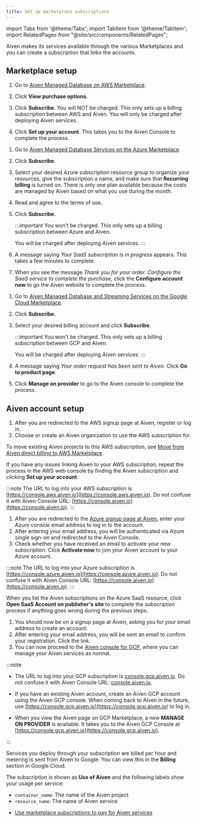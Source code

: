 ```yaml
---
title: Set up marketplace subscriptions
---
```


import Tabs from '@theme/Tabs';
import TabItem from '@theme/TabItem';
import RelatedPages from "@site/src/components/RelatedPages";

Aiven makes its services available through the various Marketplaces and you can create a subscription that links the accounts.

## Marketplace setup

<Tabs groupId="group1">
<TabItem value="AWS" label="AWS Marketplace" default>

1. Go to [Aiven Managed Database on AWS Marketplace](https://aws.amazon.com/marketplace/pp/prodview-fx7pxfq5uaxha).

1. Click **View purchase options**.

1. Click **Subscribe**. You
   will NOT be charged. This only sets up a
   billing subscription between AWS and Aiven. You will only be charged
   after deploying Aiven services.

1. Click **Set up your account**. This takes you to the Aiven Console
   to complete the process.

</TabItem>
<TabItem value="Azure" label="Azure Marketplace">

1. Go to [Aiven Managed Database Services on the Azure
   Marketplace](https://azuremarketplace.microsoft.com/en-us/marketplace/apps/aivenltd1590663507662.aiven_managed_database_services?tab=Overview).

1. Click **Subscribe**.

1. Select your desired Azure subscription resource group to organize
   your resources, give the subscription a name, and make sure that
   **Recurring billing** is turned on. There is only one plan available
   because the costs are managed by Aiven based on what you use
   during the month.
1. Read and agree to the terms of use.
1. Click **Subscribe**.

   :::important
   You won't be charged. This only
   sets up a billing subscription between Azure and Aiven.

   You will be charged after deploying Aiven services.
   :::

1. A message saying _Your SaaS subscription is
   in progress_ appears. This takes a few minutes to complete.
1. When you see the message _Thank you for your order. Configure the
   SaaS service to complete the purchase_, click the **Configure
   account now** to go the Aiven website to complete the process.

</TabItem>
<TabItem value="Google" label="Google Cloud Marketplace">

1.  Go to [Aiven Managed Database and Streaming Services on the Google Cloud
    Marketplace](https://console.cloud.google.com/marketplace/product/aiven-public/aiven).
1.  Click **Subscribe**.
1.  Select your desired billing account and click **Subscribe**.

    :::important
     You won't be charged. This only
     sets up a billing subscription between GCP and Aiven.

     You will be charged after deploying Aiven services.
     :::

1.  A message saying _Your order request has been
    sent to Aiven_. Click **Go to product page**.
1.  Click **Manage on provider** to go to the Aiven console to complete the process.

</TabItem>
</Tabs>

## Aiven account setup

<Tabs groupId="group1">
<TabItem value="AWS" label="AWS Marketplace">

1. After you are redirected to the AWS signup page at Aiven, register or log in.
1. Choose or create an Aiven
   organization to use the AWS subscription for.

To move existing Aiven projects to this AWS subscription, see [Move from Aiven direct billing to AWS Marketplace](/docs/platform/howto/list-marketplace-payments).

If you have any issues linking Aiven to your AWS subscription, repeat the process
in the AWS web console by finding the Aiven subscription and clicking
**Set up your account**.

:::note
The URL to log into your AWS subscription is [https://console.aws.aiven.io](https://console.aws.aiven.io).
Do not confuse it with Aiven Console URL: [https://console.aiven.io](https://console.aiven.io).
:::

</TabItem>
<TabItem value="Azure" label="Azure Marketplace">

1. After you are redirected to the [Azure signup page at Aiven](https://console.azure.aiven.io/login),
   enter your Azure console email address to log in to the account.
1. After entering your email address, you will be authenticated via Azure single sign-on
   and redirected to the Aiven Console.
1. Check whether you have received an email to activate your new subscription.
   Click **Activate now** to join your Aiven account to your Azure account.

:::note
The URL to log into your Azure subscription is [https://console.azure.aiven.io](https://console.azure.aiven.io).
Do not confuse it with Aiven Console URL: [https://console.aiven.io](https://console.aiven.io).
:::

When you list the Aiven subscriptions on the Azure SaaS resource, click **Open
SaaS Account on publisher's site** to complete the subscription process if
anything goes wrong during the previous steps.

</TabItem>
<TabItem value="Google" label="Google Cloud Marketplace">

1.  You should now be on a signup page at Aiven, asking you for your
    email address to create an account.
1.  After entering your email address, you will be sent an email to
    confirm your registration. Click the link.
1.  You can now proceed to the [Aiven console for
    GCP](https://console.gcp.aiven.io/), where you can manage your Aiven
    services as normal.

:::note

- The URL to log into your GCP subscription is [console.gcp.aiven.io](https://console.gcp.aiven.io).
  Do not confuse it with Aiven Console URL: [console.aiven.io](https://console.aiven.io).

- If you have an existing Aiven account, create an Aiven GCP account using the
  Aiven GCP console. When coming back to Aiven in the future, use
  [https://console.gcp.aiven.io](https://console.gcp.aiven.io) to log in.

- When you view the Aiven page on GCP Marketplace,
  a new **MANAGE ON PROVIDER** is available. It takes
  you to the Aiven GCP Console at [https://console.gcp.aiven.io](https://console.gcp.aiven.io).

:::

Services you deploy through your subscription are billed per hour and
metering is sent from Aiven to Google. You can view this in the
**Billing** section in Google Cloud.

The subscription is shown as **Use of Aiven** and the following labels
show your usage per service:

-   `container_name`: The name of the Aiven project
-   `resource_name`: The name of Aiven service

</TabItem>
</Tabs>

<RelatedPages/>

- [Use marketplace subscriptions to pay for Aiven services](/docs/platform/howto/list-marketplace-payments)

